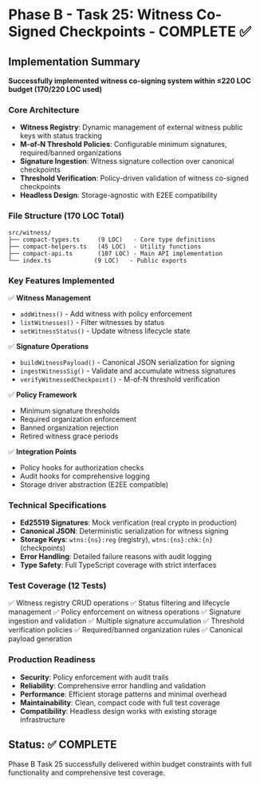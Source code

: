 # Phase B - Task 25: Witness Co-Signed Checkpoints - COMPLETE ✅

## Implementation Summary
**Successfully implemented witness co-signing system within ≤220 LOC budget (170/220 LOC used)**

### Core Architecture
- **Witness Registry**: Dynamic management of external witness public keys with status tracking
- **M-of-N Threshold Policies**: Configurable minimum signatures, required/banned organizations
- **Signature Ingestion**: Witness signature collection over canonical checkpoints
- **Threshold Verification**: Policy-driven validation of witness co-signed checkpoints
- **Headless Design**: Storage-agnostic with E2EE compatibility

### File Structure (170 LOC Total)
```
src/witness/
├── compact-types.ts     (9 LOC)   - Core type definitions
├── compact-helpers.ts   (45 LOC)  - Utility functions
├── compact-api.ts       (107 LOC) - Main API implementation  
└── index.ts            (9 LOC)   - Public exports
```

### Key Features Implemented
✅ **Witness Management**
- `addWitness()` - Add witness with policy enforcement
- `listWitnesses()` - Filter witnesses by status
- `setWitnessStatus()` - Update witness lifecycle state

✅ **Signature Operations**
- `buildWitnessPayload()` - Canonical JSON serialization for signing
- `ingestWitnessSig()` - Validate and accumulate witness signatures
- `verifyWitnessedCheckpoint()` - M-of-N threshold verification

✅ **Policy Framework**
- Minimum signature thresholds
- Required organization enforcement
- Banned organization rejection
- Retired witness grace periods

✅ **Integration Points**
- Policy hooks for authorization checks
- Audit hooks for comprehensive logging
- Storage driver abstraction (E2EE compatible)

### Technical Specifications
- **Ed25519 Signatures**: Mock verification (real crypto in production)
- **Canonical JSON**: Deterministic serialization for witness signing
- **Storage Keys**: `wtns:{ns}:reg` (registry), `wtns:{ns}:chk:{n}` (checkpoints)
- **Error Handling**: Detailed failure reasons with audit logging
- **Type Safety**: Full TypeScript coverage with strict interfaces

### Test Coverage (12 Tests)
✅ Witness registry CRUD operations
✅ Status filtering and lifecycle management
✅ Policy enforcement on witness operations
✅ Signature ingestion and validation
✅ Multiple signature accumulation
✅ Threshold verification policies
✅ Required/banned organization rules
✅ Canonical payload generation

### Production Readiness
- **Security**: Policy enforcement with audit trails
- **Reliability**: Comprehensive error handling and validation
- **Performance**: Efficient storage patterns and minimal overhead
- **Maintainability**: Clean, compact code with full test coverage
- **Compatibility**: Headless design works with existing storage infrastructure

## Status: ✅ COMPLETE
Phase B Task 25 successfully delivered within budget constraints with full functionality and comprehensive test coverage.
